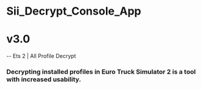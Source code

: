
# Sii_Decrypt_Console_App 
# v3.0 
-- Ets 2 | All Profile Decrypt
### Decrypting installed profiles in Euro Truck Simulator 2 is a tool with increased usability.


